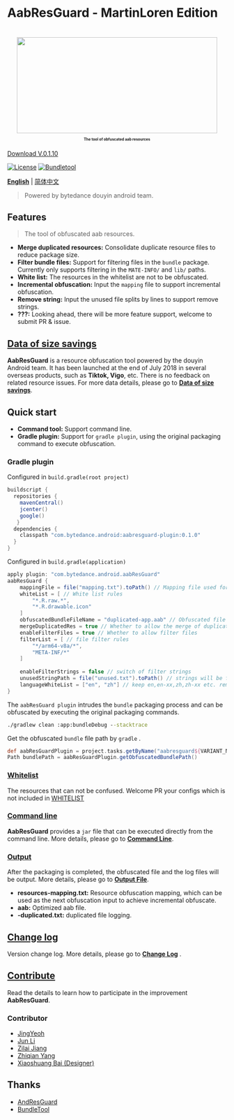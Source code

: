# AabResGuard - MartinLoren Edition
<h1 align="center">
  <img src="wiki/images/logo.png" height="220" width="460"/>
  <p align="center" style="font-size: 0.3em">The tool of obfuscated aab resources</p>
</h1>

[Download V.0.1.10](https://github.com/martinloren/mvn-repo/raw/main/AabResGuard_0.1.10.zip)

[![License](https://img.shields.io/badge/license-Apache2.0-brightgreen)](LICENSE)
[![Bundletool](https://img.shields.io/badge/Dependency-Bundletool/0.10.0-blue)](https://github.com/google/bundletool)

**[English](README.md)** | [简体中文](wiki/zh-cn/README.md)

> Powered by bytedance douyin android team.

## Features
> The tool of obfuscated aab resources.

- **Merge duplicated resources:** Consolidate duplicate resource files to reduce package size.
- **Filter bundle files:** Support for filtering files in the `bundle` package. Currently only supports filtering in the `MATE-INFO/` and `lib/` paths.
- **White list:** The resources in the whitelist are not to be obfuscated.
- **Incremental obfuscation:** Input the `mapping` file to support incremental obfuscation.
- **Remove string:** Input the unused file splits by lines to support remove strings.
- **???:** Looking ahead, there will be more feature support, welcome to submit PR & issue.

## [Data of size savings](wiki/en/DATA.md)
**AabResGuard** is a resource obfuscation tool powered by the douyin Android team. It has been launched at the end of July 2018 in several overseas products, such as **Tiktok, Vigo**, etc. 
There is no feedback on related resource issues. 
For more data details, please go to **[Data of size savings](wiki/en/DATA.md)**.

## Quick start
- **Command tool:** Support command line.
- **Gradle plugin:** Support for `gradle plugin`, using the original packaging command to execute obfuscation.

### Gradle plugin
Configured in `build.gradle(root project)`
```gradle
buildscript {
  repositories {
    mavenCentral()
    jcenter()
    google()
   }
  dependencies {
    classpath "com.bytedance.android:aabresguard-plugin:0.1.0"
  }
}
```

Configured in `build.gradle(application)`
```gradle
apply plugin: "com.bytedance.android.aabResGuard"
aabResGuard {
    mappingFile = file("mapping.txt").toPath() // Mapping file used for incremental obfuscation
    whiteList = [ // White list rules
        "*.R.raw.*",
        "*.R.drawable.icon"
    ]
    obfuscatedBundleFileName = "duplicated-app.aab" // Obfuscated file name, must end with '.aab'
    mergeDuplicatedRes = true // Whether to allow the merge of duplicate resources
    enableFilterFiles = true // Whether to allow filter files
    filterList = [ // file filter rules
        "*/arm64-v8a/*",
        "META-INF/*"
    ]
    
    enableFilterStrings = false // switch of filter strings
    unusedStringPath = file("unused.txt").toPath() // strings will be filtered in this file
    languageWhiteList = ["en", "zh"] // keep en,en-xx,zh,zh-xx etc. remove others.
}
```

The `aabResGuard plugin` intrudes the `bundle` packaging process and can be obfuscated by executing the original packaging commands.
```cmd
./gradlew clean :app:bundleDebug --stacktrace
```

Get the obfuscated `bundle` file path by `gradle` .
```groovy
def aabResGuardPlugin = project.tasks.getByName("aabresguard${VARIANT_NAME}")
Path bundlePath = aabResGuardPlugin.getObfuscatedBundlePath()
```

### [Whitelist](wiki/en/WHITELIST.md)
The resources that can not be confused. Welcome PR your configs which is not included in [WHITELIST](wiki/en/WHITELIST.md)

### [Command line](wiki/en/COMMAND.md)
**AabResGuard** provides a `jar` file that can be executed directly from the command line. More details, please go to **[Command Line](wiki/en/COMMAND.md)**.

### [Output](wiki/en/OUTPUT.md)
After the packaging is completed, the obfuscated file and the log files will be output. More details, please go to **[Output File](wiki/en/OUTPUT.md)**.
- **resources-mapping.txt:** Resource obfuscation mapping, which can be used as the next obfuscation input to achieve incremental obfuscate.
- **aab:** Optimized aab file.
- **-duplicated.txt:** duplicated file logging.

## [Change log](wiki/en/CHANGELOG.md)
Version change log. More details, please go to **[Change Log](wiki/en/CHANGELOG.md)** .

## [Contribute](wiki/en/CONTRIBUTOR.md)
Read the details to learn how to participate in the improvement **AabResGuard**.

### Contributor
* [JingYeoh](https://github.com/JingYeoh)
* [Jun Li]()
* [Zilai Jiang](https://github.com/Zzzia)
* [Zhiqian Yang](https://github.com/yangzhiqian)
* [Xiaoshuang Bai (Designer)](https://www.behance.net/shawnpai)

## Thanks
* [AndResGuard](https://github.com/shwenzhang/AndResGuard/)
* [BundleTool](https://github.com/google/bundletool)
